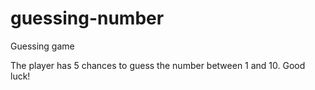 # guessing-number
Guessing game

The player has 5 chances to guess the number between 1 and 10. Good luck!
